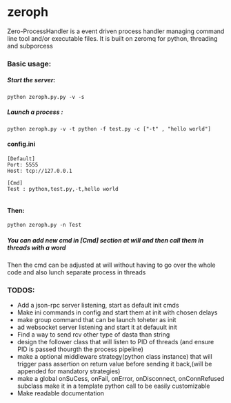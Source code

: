 # zeroph
Zero-ProcessHandler is a event driven process handler managing command line tool and/or executable files. It is built on zeromq for python, threading and subporcess


### Basic usage:

##### Start the server:

```
python zeroph.py.py -v -s

```

##### Launch a process :

```
python zeroph.py -v -t python -f test.py -c ["-t" , "hello world"]

```

#### config.ini
```
[Default]
Port: 5555
Host: tcp://127.0.0.1

[Cmd]
Test : python,test.py,-t,hello world


```

#### Then:
```
python zeroph.py -n Test

```

##### You can add new cmd in [Cmd] section at will and then call them in threads with a word
Then the cmd can be adjusted at will without having to go over the whole code and also lunch separate process in threads

### TODOS: 

- Add a json-rpc server listening, start as default init cmds
- Make ini commands in config and start them at init with chosen delays
- make group command that can be launch toheter as init
- ad websocket server listening and start it at defauult init
- Find a way to send rcv other type of dasta than string
- design the follower class that will listen to PID of threads (and ensure PID is passed thourgth the process pipeline)
- make a optional middleware strategy(python class instance) that will trigger pass assertion on return value before sending it back,(will be appended for mandatory strategies)
- make a global onSuCess, onFail, onError, onDisconnect, onConnRefused subclass make it in a template python call to be easily customizable
- Make readable documentation


